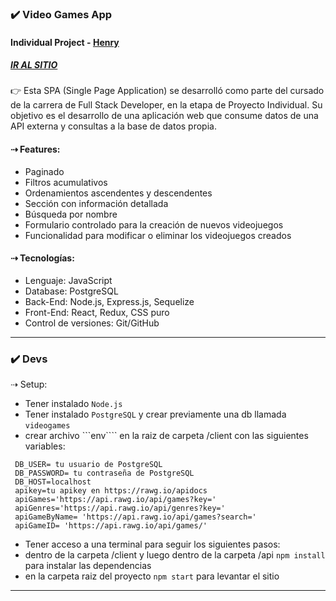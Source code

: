 ### ✔️ Video Games App
#### Individual Project - [Henry](https://www.soyhenry.com/?utm_source=google&utm_medium=cpc&utm_campaign=GADS_SEARCH_ARG_BRAND&utm_content=Brand&gad=1&gclid=Cj0KCQjwj_ajBhCqARIsAA37s0wwgGv6FdgDTWEdl9AWVSx5OBvqZd474QqlY6-8C8VvOroqUUuuSsgaAmWMEALw_wcB)

##### [IR AL SITIO](https://cliente-videogames.onrender.com/)

👉 Esta SPA (Single Page Application) se desarrolló como parte del cursado de la carrera de Full Stack Developer, en la etapa de Proyecto Individual. Su objetivo es el desarrollo de una aplicación web que consume datos de una API externa y consultas a la base de datos propia.

#### ⇢ Features:
- Paginado
- Filtros acumulativos
- Ordenamientos ascendentes y descendentes
- Sección con información detallada
- Búsqueda por nombre
- Formulario controlado para la creación de nuevos videojuegos
- Funcionalidad para modificar o eliminar los videojuegos creados

#### ⇢ Tecnologías:
- Lenguaje: JavaScript
- Database: PostgreSQL
- Back-End: Node.js, Express.js, Sequelize
- Front-End: React, Redux, CSS puro
- Control de versiones: Git/GitHub

<hr/>

### ✔️ Devs

⇢ Setup:

- Tener instalado ```Node.js```
- Tener instalado ```PostgreSQL``` y crear previamente una db llamada ```videogames```
- crear archivo ```env```` en la raiz de carpeta /client con las siguientes variables:

```
 DB_USER= tu usuario de PostgreSQL
 DB_PASSWORD= tu contraseña de PostgreSQL
 DB_HOST=localhost
 apikey=tu apikey en https://rawg.io/apidocs
 apiGames='https://api.rawg.io/api/games?key='
 apiGenres='https://api.rawg.io/api/genres?key='
 apiGameByName= 'https://api.rawg.io/api/games?search='
 apiGameID= 'https://api.rawg.io/api/games/'
```


- Tener acceso a una terminal para seguir los siguientes pasos:
- dentro de la carpeta /client y luego dentro de la carpeta /api ```npm install``` para instalar las dependencias
- en la carpeta raiz del proyecto ```npm start``` para levantar el sitio

<hr/>
